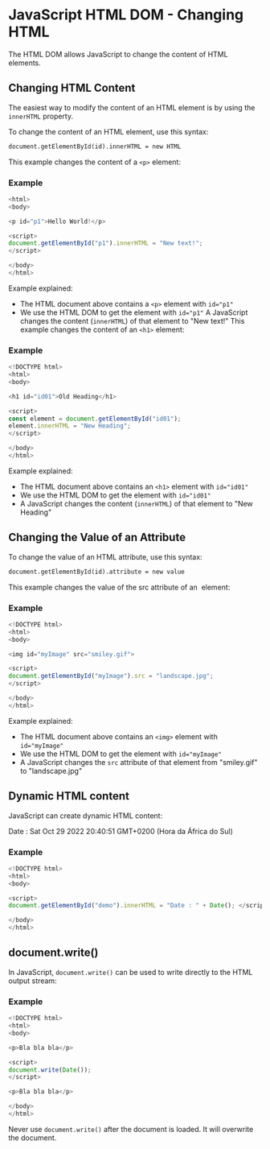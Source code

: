 # JavaScript HTML DOM - Changing HTML
The HTML DOM allows JavaScript to change the content of HTML elements.

## Changing HTML Content
The easiest way to modify the content of an HTML element is by using the `innerHTML` property.

To change the content of an HTML element, use this syntax:

```html
document.getElementById(id).innerHTML = new HTML
```

This example changes the content of a `<p>` element:

### Example
```js
<html>
<body>

<p id="p1">Hello World!</p>

<script>
document.getElementById("p1").innerHTML = "New text!";
</script>

</body>
</html>
```


Example explained:

* The HTML document above contains a `<p>` element with `id="p1"`
* We use the HTML DOM to get the element with `id="p1"`
A JavaScript changes the content (`innerHTML`) of that element to "New text!"
This example changes the content of an `<h1>` element:


### Example
```js
<!DOCTYPE html>
<html>
<body>

<h1 id="id01">Old Heading</h1>

<script>
const element = document.getElementById("id01");
element.innerHTML = "New Heading";
</script>

</body>
</html>
```


Example explained:

* The HTML document above contains an `<h1>` element with `id="id01"`
* We use the HTML DOM to get the element with `id="id01"`
* A JavaScript changes the content (`innerHTML`) of that element to "New Heading"


## Changing the Value of an Attribute
To change the value of an HTML attribute, use this syntax:

```html
document.getElementById(id).attribute = new value
```

This example changes the value of the src attribute of an <img> element:

### Example
```js
<!DOCTYPE html>
<html>
<body>

<img id="myImage" src="smiley.gif">

<script>
document.getElementById("myImage").src = "landscape.jpg";
</script>

</body>
</html>
```


Example explained:

* The HTML document above contains an `<img>` element with `id="myImage"`
* We use the HTML DOM to get the element with `id="myImage"`
* A JavaScript changes the `src` attribute of that element from "smiley.gif" to "landscape.jpg"


## Dynamic HTML content
JavaScript can create dynamic HTML content:

Date : Sat Oct 29 2022 20:40:51 GMT+0200 (Hora da África do Sul)

### Example
```js
<!DOCTYPE html>
<html>
<body>

<script>
document.getElementById("demo").innerHTML = "Date : " + Date(); </script>

</body>
</html>
```


## document.write()
In JavaScript, `document.write()` can be used to write directly to the HTML output stream:

### Example
```js
<!DOCTYPE html>
<html>
<body>

<p>Bla bla bla</p>

<script>
document.write(Date());
</script>

<p>Bla bla bla</p>

</body>
</html>
```

Never use `document.write()` after the document is loaded. It will overwrite the document.

